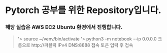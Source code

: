 # Pytorch 공부를 위한 Repository입니다.

### 해당 실습은 AWS EC2 Ubuntu 환경에서 진행합니다.
> '> source ~/venv/bin/activate
'> python3 -m notebook --ip 0.0.0.0
크롬으로 http://퍼블릭 IPv4 DNS:8888 접속
토큰 입력 후 접속